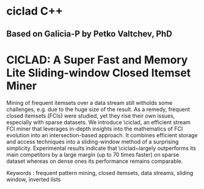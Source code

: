 # ciclad C++

## Based on Galicia-P by Petko Valtchev, PhD

# CICLAD: A Super Fast and Memory Lite Sliding-window Closed Itemset Miner

Mining of frequent itemsets over a data stream still witholds some challenges, e.g. due to the huge size of the result. As a remedy, frequent closed itemsets (FCIs) were studied, yet they rise their own issues, especially with sparse datasets. We introduce \ciclad, an efficient stream FCI miner that leverages in-depth insights into the mathematics of FCI evolution into an intersection-based approach. It combines efficient storage and access techniques into a sliding-window method of a surprising simplicity. Experimental results indicate that \ciclad~largely outperforms its main competitors by a large margin (up to 70 times faster) on sparse dataset whereas on dense ones its performance remains comparable.

Keywords : frequent pattern mining, closed itemsets, data streams, sliding window, inverted lists
